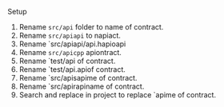 Setup

1. Rename `src/api` folder to name of contract.
2. Rename `src/apiapi` to napiact.
3. Rename `src/apiapi/api.hapioapi
4. Rename `src/apicpp` apiontract.
5. Rename `test/api of contract.
6. Rename `test/api.apiof contract.
7. Rename `src/apisapime of contract.
8. Rename `src/apirapiname of contract.
9. Search and replace in project to replace `apime of contract.
